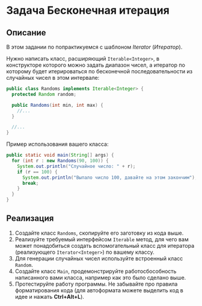 # Задача Бесконечная итерация

## Описание
В этом задании по попрактикуемся с шаблоном *Iterator* (*Итератор*).

Нужно написать класс, расширяющий `Iterable<Integer>`, в конструкторе которого можно задать диапазон чисел, а итератор по которому будет итерироваться по бесконечной последовательности из случайных чисел в этом интервале:


```java
public class Randoms implements Iterable<Integer> {
  protected Random random;

  public Randoms(int min, int max) {
    //...
  }

  //...
}
```

Пример использования вашего класса:
```java
public static void main(String[] args) {
  for (int r : new Randoms(90, 100)) {
    System.out.println("Случайное число: " + r);
    if (r == 100) {
      System.out.println("Выпало число 100, давайте на этом закончим");
      break;
    }
  }
}
```

## Реализация
1. Создайте класс `Randoms`, скопируйте его заготовку из кода выше.
2. Реализуйте требуемый интерфейсом `Iterable` метод, для чего вам может понадобиться создать вспомогательный класс для итератора (реализующего `Iterator<Integer>`) по вашему классу.
3. Для генерации случайных чисел используйте встроенный класс `Random`.
3. Создайте класс `Main`, продемонстрируйте работосбособность написанного вами класса, например как это было сделано выше.
4. Протестируйте работу программы. Не забывайте про правила форматирования кода (для автоформата можете выделить код в идее и нажать **Ctrl+Alt+L**).